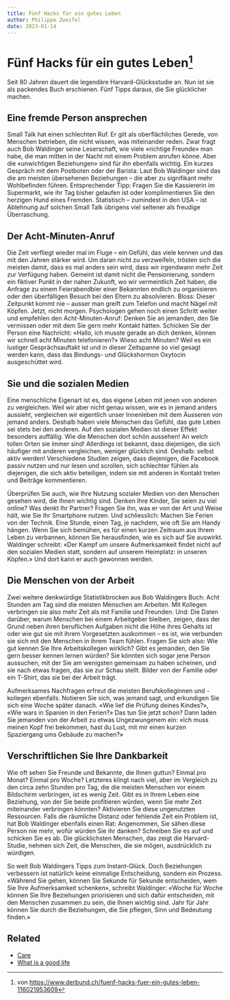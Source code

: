 ```yaml
---
title: Fünf Hacks für ein gutes Leben
author: Philippe Zweifel
date: 2023-01-14
---
```

# Fünf Hacks für ein gutes Leben[^1]
Seit 80 Jahren dauert die legendäre Harvard-Glücksstudie an. Nun ist sie als packendes Buch erschienen. Fünf Tipps daraus, die Sie glücklicher machen.

## Eine fremde Person ansprechen
Small Talk hat einen schlechten Ruf. Er gilt als oberflächliches Gerede, von Menschen betrieben, die nicht wissen, was miteinander reden. Zwar fragt auch Bob Waldinger seine Leserschaft, wie viele «richtige Freunde» man habe, die man mitten in der Nacht mit einem Problem anrufen könne. Aber die «unwichtigen Beziehungen» sind für ihn ebenfalls wichtig. Ein kurzes Gespräch mit dem Postboten oder der Barista: Laut Bob Waldinger sind das die am meisten übersehenen Beziehungen – die aber zu signifikant mehr Wohlbefinden führen. Entsprechender Tipp: Fragen Sie die Kassiererin im Supermarkt, wie ihr Tag bisher gelaufen ist oder komplimentieren Sie den herzigen Hund eines Fremden. Statistisch – zumindest in den USA – ist Ablehnung auf solchen Small Talk übrigens viel seltener als freudige Überraschung.

## Der Acht-Minuten-Anruf
Die Zeit verfliegt wieder mal im Fluge – ein Gefühl, das viele kennen und das mit den Jahren stärker wird. Um daran nicht zu verzweifeln, trösten sich die meisten damit, dass es mal anders sein wird, dass wir irgendwann mehr Zeit zur Verfügung haben. Gemeint ist damit nicht die Pensionierung, sondern ein fiktiver Punkt in der nahen Zukunft, wo wir vermeintlich Zeit haben, die Anfrage zu einem Feierabendbier einer Bekannten endlich zu organisieren oder den überfälligen Besuch bei den Eltern zu absolvieren. Bloss: Dieser Zeitpunkt kommt nie – ausser man greift zum Telefon und macht Nägel mit Köpfen. Jetzt, nicht morgen. Psychologen gehen noch einen Schritt weiter und empfehlen den Acht-Minuten-Anruf: Denken Sie an jemanden, den Sie vermissen oder mit dem Sie gern mehr Kontakt hätten. Schicken Sie der Person eine Nachricht: «Hallo, ich musste gerade an dich denken, können wir schnell acht Minuten telefonieren?» Wieso acht Minuten? Weil es ein lustiger Gesprächsauftakt ist und in dieser Zeitspanne so viel gesagt werden kann, dass das Bindungs- und Glückshormon Oxytocin ausgeschüttet wird.

## Sie und die sozialen Medien
Eine menschliche Eigenart ist es, das eigene Leben mit jenen von anderen zu vergleichen. Weil wir aber nicht genau wissen, wie es in jemand anders aussieht, vergleichen wir eigentlich unser Innenleben mit dem Äusseren von jemand anders. Deshalb haben viele Menschen das Gefühl, das gute Leben sei stets bei den anderen. Auf den sozialen Medien ist dieser Effekt besonders auffällig. Wie die Menschen dort schön aussehen! An welch tollen Orten sie immer sind! Allerdings ist bekannt, dass diejenigen, die sich häufiger mit anderen vergleichen, weniger glücklich sind. Deshalb: selbst aktiv werden! Verschiedene Studien zeigen, dass diejenigen, die Facebook passiv nutzen und nur lesen und scrollen, sich schlechter fühlen als diejenigen, die sich aktiv beteiligen, indem sie mit anderen in Kontakt treten und Beiträge kommentieren.

Überprüfen Sie auch, wie Ihre Nutzung sozialer Medien von den Menschen gesehen wird, die Ihnen wichtig sind. Denken Ihre Kinder, Sie seien zu viel online? Was denkt Ihr Partner? Fragen Sie ihn, was er von der Art und Weise hält, wie Sie Ihr Smartphone nutzen. Und schliesslich: Machen Sie Ferien von der Technik. Eine Stunde, einen Tag, je nachdem, wie oft Sie am Handy hängen. Wenn Sie sich bemühen, es für einen kurzen Zeitraum aus Ihrem Leben zu verbannen, können Sie herausfinden, wie es sich auf Sie auswirkt. Waldinger schreibt: «Der Kampf um unsere Aufmerksamkeit findet nicht auf den sozialen Medien statt, sondern auf unserem Heimplatz: in unseren Köpfen.» Und dort kann er auch gewonnen werden.

## Die Menschen von der Arbeit
Zwei weitere denkwürdige Statistikbrocken aus Bob Waldingers Buch: Acht Stunden am Tag sind die meisten Menschen am Arbeiten. Mit Kollegen verbringen sie also mehr Zeit als mit Familie und Freunden. Und: Die Daten darüber, warum Menschen bei einem Arbeitgeber bleiben, zeigen, dass der Grund neben ihren beruflichen Aufgaben nicht die Höhe ihres Gehalts ist oder wie gut sie mit ihrem Vorgesetzten auskommen – es ist, wie verbunden sie sich mit den Menschen in ihrem Team fühlen. Fragen Sie sich also: Wie gut kennen Sie Ihre Arbeitskollegen wirklich? Gibt es jemanden, den Sie gern besser kennen lernen würden? Sie könnten sich sogar jene Person aussuchen, mit der Sie am wenigsten gemeinsam zu haben scheinen, und sie nach etwas fragen, das sie zur Schau stellt. Bilder von der Familie oder ein T-Shirt, das sie bei der Arbeit trägt.

Aufmerksames Nachfragen erfreut die meisten Berufskolleginnen und -kollegen ebenfalls. Notieren Sie sich, was jemand sagt, und erkundigen Sie sich eine Woche später danach. «Wie lief die Prüfung deines Kindes?», «Wie wars in Spanien in den Ferien?» Das tun Sie jetzt schon? Dann laden Sie jemanden von der Arbeit zu etwas Ungezwungenem ein: «Ich muss meinen Kopf frei bekommen, hast du Lust, mit mir einen kurzen Spaziergang ums Gebäude zu machen?»

## Verschriftlichen Sie Ihre Dankbarkeit
Wie oft sehen Sie Freunde und Bekannte, die Ihnen guttun? Einmal pro Monat? Einmal pro Woche? Letzteres klingt nach viel, aber im Vergleich zu den circa zehn Stunden pro Tag, die die meisten Menschen vor einem Bildschirm verbringen, ist es wenig Zeit. Gibt es in Ihrem Leben eine Beziehung, von der Sie beide profitieren würden, wenn Sie mehr Zeit miteinander verbringen könnten? Aktivieren Sie diese ungenutzten Ressourcen. Falls die räumliche Distanz oder fehlende Zeit ein Problem ist, hat Bob Waldinger ebenfalls einen Rat: Angenommen, Sie sähen diese Person nie mehr, wofür würden Sie ihr danken? Schreiben Sie es auf und schicken Sie es ab. Die glücklichsten Menschen, das zeigt die Harvard-Studie, nehmen sich Zeit, die Menschen, die sie mögen, ausdrücklich zu würdigen.

So weit Bob Waldingers Tipps zum Instant-Glück. Doch Beziehungen verbessern ist natürlich keine einmalige Entscheidung, sondern ein Prozess. «Während Sie gehen, können Sie Sekunde für Sekunde entscheiden, wem Sie Ihre Aufmerksamkeit schenken», schreibt Waldinger: «Woche für Woche können Sie Ihre Beziehungen priorisieren und sich dafür entscheiden, mit den Menschen zusammen zu sein, die Ihnen wichtig sind. Jahr für Jahr können Sie durch die Beziehungen, die Sie pflegen, Sinn und Bedeutung finden.»

## Related
- [Care](notes/Care.md)
- [What is a good life](notes/What%20is%20a%20good%20life.md)

[^1]: von https://www.derbund.ch/fuenf-hacks-fuer-ein-gutes-leben-116021953609
